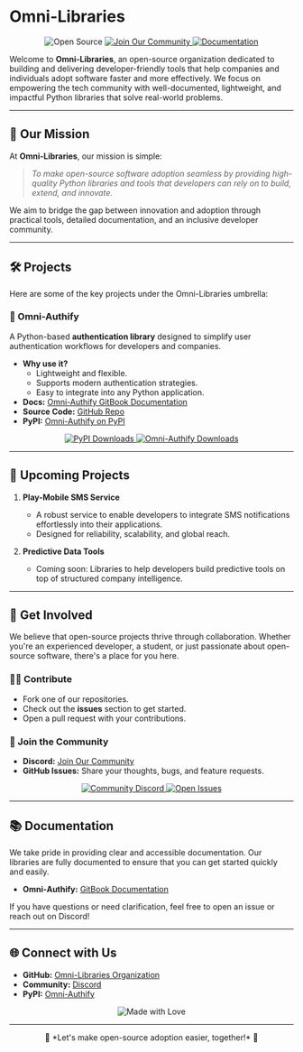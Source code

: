 # Omni-Libraries

<p align="center">
    <img src="https://img.shields.io/badge/Open%20Source-%E2%9D%A4%EF%B8%8F-FDA599" alt="Open Source"/>
    <a href="https://github.com/Omni-Libraries">
        <img src="https://img.shields.io/badge/Join%20Our-Community-blueviolet" alt="Join Our Community"/>
    </a>
    <a href="https://mukhsin-gitbook.gitbook.io/omni-authify/">
        <img src="https://img.shields.io/badge/Documentation-GitBook-3F89A1?logo=gitbook&logoColor=ffffff" alt="Documentation"/>
    </a>
</p>

Welcome to **Omni-Libraries**, an open-source organization dedicated to building and delivering developer-friendly tools that help companies and individuals adopt software faster and more effectively. We focus on empowering the tech community with well-documented, lightweight, and impactful Python libraries that solve real-world problems.

---

## 🌟 Our Mission
At **Omni-Libraries**, our mission is simple:

> *To make open-source software adoption seamless by providing high-quality Python libraries and tools that developers can rely on to build, extend, and innovate.*

We aim to bridge the gap between innovation and adoption through practical tools, detailed documentation, and an inclusive developer community.

---

## 🛠️ Projects
Here are some of the key projects under the Omni-Libraries umbrella:

### 🔑 Omni-Authify
A Python-based **authentication library** designed to simplify user authentication workflows for developers and companies.

- **Why use it?**
    - Lightweight and flexible.
    - Supports modern authentication strategies.
    - Easy to integrate into any Python application.
- **Docs:** [Omni-Authify GitBook Documentation](https://mukhsin-gitbook.gitbook.io/omni-authify/)
- **Source Code:** [GitHub Repo](https://github.com/Omni-Libraries/omni-authify)
- **PyPI:** [Omni-Authify on PyPI](https://pypi.org/project/omni-authify/)

<p align="center">
    <a href="https://pypi.org/project/omni-authify/">
        <img src="https://img.shields.io/pypi/dm/omni-authify" alt="PyPI Downloads"/>
    </a>
    <a href="https://pepy.tech/project/omni-authify">
        <img src="https://static.pepy.tech/personalized-badge/omni-authify?period=total&units=international_system&left_color=grey&right_color=blue&left_text=Downloads" alt="Omni-Authify Downloads"/>
    </a>
</p>

---

## 🚀 Upcoming Projects
1. **Play-Mobile SMS Service**
   - A robust service to enable developers to integrate SMS notifications effortlessly into their applications.
   - Designed for reliability, scalability, and global reach.

2. **Predictive Data Tools**
   - Coming soon: Libraries to help developers build predictive tools on top of structured company intelligence.

---

## 🤝 Get Involved
We believe that open-source projects thrive through collaboration. Whether you're an experienced developer, a student, or just passionate about open-source software, there's a place for you here.

### 👨‍💻 Contribute
- Fork one of our repositories.
- Check out the **issues** section to get started.
- Open a pull request with your contributions.

### 💬 Join the Community
- **Discord:** [Join Our Community](https://discord.gg/BQrvDpcw)
- **GitHub Issues:** Share your thoughts, bugs, and feature requests.

<p align="center">
    <a href="https://discord.gg/BQrvDpcw">
        <img src="https://img.shields.io/badge/Community-Join%20Us-blueviolet" alt="Community Discord"/>
    </a>
    <a href="https://github.com/Omni-Libraries/omni-authify/issues">
        <img src="https://img.shields.io/github/issues/Omni-Libraries/omni-authify" alt="Open Issues"/>
    </a>
</p>

---

## 📚 Documentation
We take pride in providing clear and accessible documentation. Our libraries are fully documented to ensure that you can get started quickly and easily.

- **Omni-Authify:** [GitBook Documentation](https://mukhsin-gitbook.gitbook.io/omni-authify/)

If you have questions or need clarification, feel free to open an issue or reach out on Discord!

---

## 🌐 Connect with Us
- **GitHub:** [Omni-Libraries Organization](https://github.com/Omni-Libraries)
- **Community:** [Discord](https://discord.gg/BQrvDpcw)
- **PyPI:** [Omni-Authify](https://pypi.org/project/omni-authify/)

<p align="center">
    <img src="https://img.shields.io/badge/Made%20with-Love-%23FF69B4" alt="Made with Love"/>
</p>

---

<p align="center">
    🚀 *Let's make open-source adoption easier, together!* 🚀
</p>

